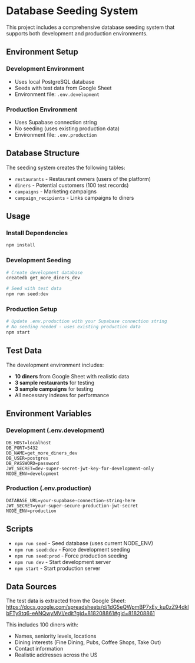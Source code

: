 # Database Seeding System

This project includes a comprehensive database seeding system that supports both development and production environments.

## Environment Setup

### Development Environment
- Uses local PostgreSQL database
- Seeds with test data from Google Sheet
- Environment file: `.env.development`

### Production Environment  
- Uses Supabase connection string
- No seeding (uses existing production data)
- Environment file: `.env.production`

## Database Structure

The seeding system creates the following tables:
- `restaurants` - Restaurant owners (users of the platform)
- `diners` - Potential customers (100 test records)
- `campaigns` - Marketing campaigns
- `campaign_recipients` - Links campaigns to diners

## Usage

### Install Dependencies
```bash
npm install
```

### Development Seeding
```bash
# Create development database
createdb get_more_diners_dev

# Seed with test data
npm run seed:dev
```

### Production Setup
```bash
# Update .env.production with your Supabase connection string
# No seeding needed - uses existing production data
npm start
```

## Test Data

The development environment includes:
- **10 diners** from Google Sheet with realistic data
- **3 sample restaurants** for testing
- **3 sample campaigns** for testing
- All necessary indexes for performance

## Environment Variables

### Development (.env.development)
```
DB_HOST=localhost
DB_PORT=5432
DB_NAME=get_more_diners_dev
DB_USER=postgres
DB_PASSWORD=password
JWT_SECRET=dev-super-secret-jwt-key-for-development-only
NODE_ENV=development
```

### Production (.env.production)
```
DATABASE_URL=your-supabase-connection-string-here
JWT_SECRET=your-super-secure-production-jwt-secret
NODE_ENV=production
```

## Scripts

- `npm run seed` - Seed database (uses current NODE_ENV)
- `npm run seed:dev` - Force development seeding
- `npm run seed:prod` - Force production seeding
- `npm run dev` - Start development server
- `npm start` - Start production server

## Data Sources

The test data is extracted from the Google Sheet:
https://docs.google.com/spreadsheets/d/1dG5eQWpmBP7xEy_ku0zZ94dklbFTy9tq6-eANQwyMVI/edit?gid=818208861#gid=818208861

This includes 100 diners with:
- Names, seniority levels, locations
- Dining interests (Fine Dining, Pubs, Coffee Shops, Take Out)
- Contact information
- Realistic addresses across the US
